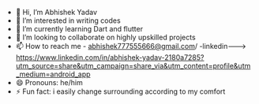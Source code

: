 - 👋 Hi, I’m Abhishek Yadav
- 👀 I’m interested in writing codes
- 🌱 I’m currently learning Dart and flutter
- 💞️ I’m looking to collaborate on highly upskilled projects
- 📫 How to reach me - abhishek777555666@gmail.com/
-linkedin---> https://www.linkedin.com/in/abhishek-yadav-2180a7285?utm_source=share&utm_campaign=share_via&utm_content=profile&utm_medium=android_app
- 😄 Pronouns: he/him
- ⚡ Fun fact: i easily change surrounding according to my comfort

<!---
Abhishekydv0/Abhishekydv0 is a ✨ special ✨ repository because its `README.md` (this file) appears on your GitHub profile.
You can click the Preview link to take a look at your changes.
--->
